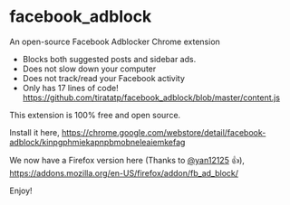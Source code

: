 # facebook_adblock

An open-source Facebook Adblocker Chrome extension
- Blocks both suggested posts and sidebar ads.
- Does not slow down your computer
- Does not track/read your Facebook activity
- Only has 17 lines of code! https://github.com/tiratatp/facebook_adblock/blob/master/content.js

This extension is 100% free and open source.

Install it here, https://chrome.google.com/webstore/detail/facebook-adblock/kinpgphmiekapnpbmobneleaiemkefag

We now have a Firefox version here (Thanks to [@yan12125](https://github.com/yan12125) :+1:),
https://addons.mozilla.org/en-US/firefox/addon/fb_ad_block/


Enjoy!
